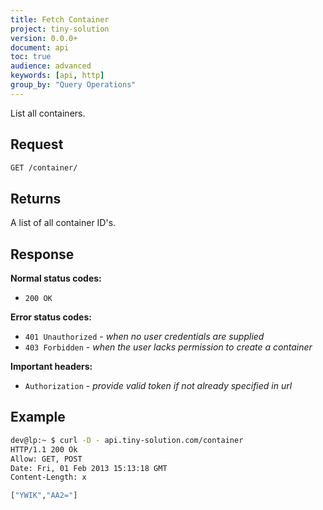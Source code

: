 ```yaml
---
title: Fetch Container
project: tiny-solution
version: 0.0.0+
document: api
toc: true
audience: advanced
keywords: [api, http]
group_by: "Query Operations"
---
```


List all containers.

## Request

```bash
GET /container/
```

## Returns

A list of all container ID's.

## Response

**Normal status codes:**

* `200 OK`

**Error status codes:**

* `401 Unauthorized` - _when no user credentials are supplied_
* `403 Forbidden` - _when the user lacks permission to create a container_

**Important headers:**

* `Authorization` - _provide valid token if not already specified in url_

## Example

```bash
dev@lp:~ $ curl -D - api.tiny-solution.com/container
HTTP/1.1 200 Ok
Allow: GET, POST
Date: Fri, 01 Feb 2013 15:13:18 GMT
Content-Length: x

["YWIK","AA2="]
```
